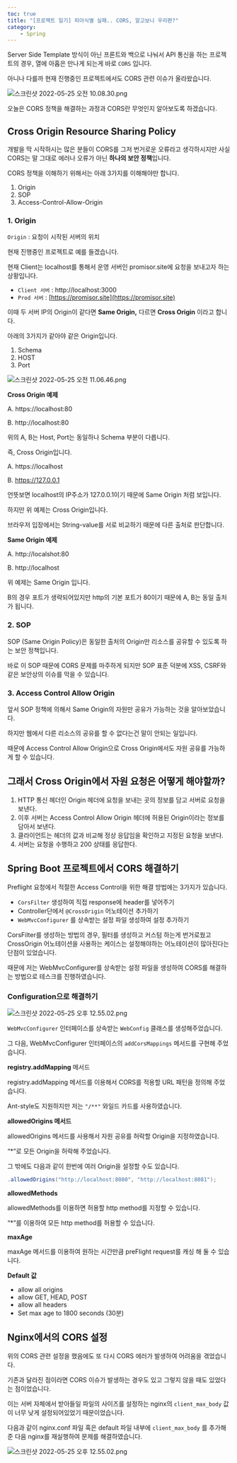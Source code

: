 ```yaml
---
toc: true
title: "[프로젝트 일기] 피아식별 실패.. CORS, 알고보니 우리편?"
category:
    - Spring
---
```


Server Side Template 방식이 아닌 프론트와 백으로 나눠서 API 통신을 하는 
프로젝트의 경우, 열에 아홉은 만나게 되는게 바로 `CORS` 입니다.

아니나 다를까 현재 진행중인 프로젝트에서도 CORS 관련 이슈가 올라왔습니다.

![스크린샷 2022-05-25 오전 10.08.30.png](https://i.imgur.com/KQEVRRE.png)

오늘은 CORS 정책을 해결하는 과정과 CORS란 무엇인지 알아보도록 하겠습니다.

## Cross Origin Resource Sharing Policy

개발을 막 시작하시는 많은 분들이 CORS를 그저 번거로운 오류라고 생각하시지만 사실 
CORS는 말 그대로 에러나 오류가 아닌 **하나의 보안 정책**입니다.

CORS 정책을 이해하기 위해서는 아래 3가지를 이해해야만 합니다.

1. Origin
2. SOP
3. Access-Control-Allow-Origin

### 1. Origin

`Origin` : 요청이 시작된 서버의 위치

현재 진행중인 프로젝트로 예를 들겠습니다.

현재 Client는 localhost를 통해서 운영 서버인 promisor.site에 요청을 보내고자 
하는 상황입니다.

- `Client 서버` : http://localhost:3000
- `Prod 서버` : [https://promisor.site](https://promisor.site)

이때 두 서버 IP의 Origin이 같다면 **Same Origin,** 다르면 **Cross
Origin** 이라고 합니다.

아래의 3가지가 같아야 같은 Origin입니다.

1. Schema
2. HOST
3. Port

![스크린샷 2022-05-25 오전 11.06.46.png](https://i.imgur.com/vc7T5r5.png)

**Cross Origin 예제**

A. https://localhost:80

B. http://localhost:80

위의 A, B는 Host, Port는 동일하나 Schema 부분이 다릅니다.

즉, Cross Origin입니다.

A. https://localhost

B. https://127.0.0.1

언뜻보면 localhost의 IP주소가 127.0.0.1이기 때문에 Same Origin 처럼 보입니다.

하지만 위 예제는 Cross Origin입니다.

브라우저 입장에서는 String-value를 서로 비교하기 때문에 다른 출처로 판단합니다.

**Same Origin 예제**

A. http://localshot:80

B. http://localhost

위 예제는 Same Origin 입니다.

B의 경우 포트가 생략되어있지만 http의 기본 포트가 80이기 때문에 A, B는 동일 출처가 
됩니다.

### 2. SOP

SOP (Same Origin Policy)은 동일한 출처의 Origin만 리소스를 공유할 수 있도록 
하는 보안 정책입니다.

바로 이 SOP 때문에 CORS 문제를 마주하게 되지만 SOP 표준 덕분에 XSS, CSRF와 같은 
보안상의 이슈를 막을 수 있습니다.

### 3. Access Control Allow Origin

앞서 SOP 정책에 의해서 Same Origin의 자원만 공유가 가능하는 것을 알아보았습니다.

하지만 웹에서 다른 리소스의 공유를 할 수 없다는건 말이 안되는 일입니다.

때문에 Access Control Allow Origin으로 Cross Origin에서도 자원 공유를 
가능하게 할 수 있습니다.

## 그래서 Cross Origin에서 자원 요청은 어떻게 해야할까?

1. HTTP 통신 헤더인 Origin 헤더에 요청을 보내는 곳의 정보를 담고 서버로 요청을 
보낸다.
2. 이후 서버는 Access Control Allow Origin 헤더에 허용된 Origin이라는 
정보를 담아서 보낸다.
3. 클라이언트는 헤더의 값과 비교해 정상 응답임을 확인하고 지정된 요청을 보낸다.
4. 서버는 요청을 수행하고 200 상태를 응답한다.

## Spring Boot 프로젝트에서 CORS 해결하기

Preflight 요청에서 적절한 Access Control을 위한 해결 방법에는 3가지가 있습니다.

- `CorsFilter` 생성하여 직접 response에 header를 넣어주기
- Controller단에서 `@CrossOrigin` 어노테이션 추가하기
- `WebMvcConfigurer` 를 상속받는 설정 파일 생성하여 설정 추가하기

CorsFilter를 생성하는 방법의 경우, 필터를 생성하고 커스텀 하는게 번거로웠고 
CrossOrigin 어노테이션을 사용하는 케이스는 설정해야하는 어노테이션이 많아진다는 
단점이 있었습니다.

때문에 저는 WebMvcConfigurer를 상속받는 설정 파일을 생성하여 CORS를 해결하는 
방법으로 테스크를 진행하였습니다.

### Configuration으로 해결하기

![스크린샷 2022-05-25 오후 12.55.02.png](https://i.imgur.com/hlj97Tq.png)

`WebMvcConfigurer` 인터페이스를 상속받는 `WebConfig` 클래스를 생성해주었습니다.

그 다음, WebMvcConfigurer 인터페이스의 `addCorsMappings` 메서드를 구현해 
주었습니다.

**registry.addMapping** 메서드

registry.addMapping 메서드를 이용해서 CORS를 적용할 URL 패턴을 정의해 
주었습니다.

Ant-style도 지원하지만 저는 `"/**"` 와일드 카드를 사용하였습니다.

**allowedOrigins 메서드**

allowedOrigins 메서드를 사용해서 자원 공유를 허락할 Origin을 지정하였습니다.

“*”로 모든 Origin을 허락해 주었습니다.

그 밖에도 다음과 같이 한번에 여러 Origin을 설정할 수도 있습니다.

```java
.allowedOrigins("http://localhost:8080", "http://localhost:8081");
```

**allowedMethods**

allowedMethods를 이용하면 허용할 http method를 지정할 수 있습니다.

“*”를 이용하여 모든 http method를 허용할 수 있습니다.

**maxAge**

maxAge 메서드를 이용하여 원하는 시간만큼 preFlight request를 캐싱 해 둘 수 
있습니다.

**Default 값**

- allow all origins
- allow GET, HEAD, POST
- allow all headers
- Set max age to 1800 seconds (30분)

## Nginx에서의 CORS 설정

위의 CORS 관련 설정을 했음에도 또 다시 CORS 에러가 발생하여 
어려움을 겪었습니다.

기존과 달라진 점이라면 CORS 이슈가 발생하는 경우도 있고 그렇지 
않을 때도 있었다는 점이었습니다.

이는 서버 자체에서 받아들일 파일의 사이즈를 설정하는 nginx의 
`client_max_body` 값이 너무 낮게 설정되어있었기 
때문이었습니다.

다음과 같이 nginx.conf 파일 혹은 default 파일 내부에 
`client_max_body` 를 추가해준 다음 nginx를 재실행하여 
문제를 해결하였습니다.

![스크린샷 2022-05-25 오후 12.55.02.png](https://i.imgur.com/9lbV5wg.png)
